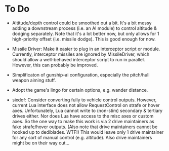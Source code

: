 # To Do #

 * Altitude/depth control could be smoothed out a bit. It's a bit messy adding a downstream process (i.e. an AI module) to control altitude & dodging separately. Note that it's a lot better now, but only allows for 1 high-priority offset (i.e. missile dodge). This is good enough for now.

 * Missile Driver: Make it easier to plug in an interceptor script or module. Currently, interceptor missiles are ignored by MissileDriver, which should allow a well-behaved interceptor script to run in parallel. However, this can probably be improved.

 * Simplificaton of gunship-ai configuration, especially the pitch/hull weapon aiming stuff.

 * Adopt the game's lingo for certain options, e.g. wander distance.

 * sixdof: Consider converting fully to vehicle control outputs. However, current Lua interface
   does not allow RequestControl on strafe or hover axes.
   Unfortunately, Lua cannot write to (non-stim) secondary & tertiary drives either.
   Nor does Lua have access to the misc axes or custom axes.
   So the one way to make this work is via 2 drive maintainers as fake strafe/hover outputs.
   (Also note that drive maintainers cannot be hooked up to dediblades. WTF!)
   This would leave only 1 drive maintainer for any sort of manual control (e.g. altitude).
   Also drive maintainers might be on their way out...
